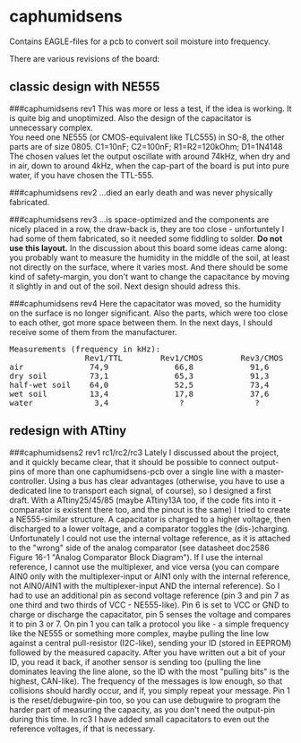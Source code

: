 caphumidsens
============
Contains EAGLE-files for a pcb to convert soil moisture into frequency.

There are various revisions of the board:

classic design with NE555
-------------------------

###caphumidsens rev1
This was more or less a test, if the idea is working. It is quite big and unoptimized. Also the design of the capacitator is unnecessary complex.<br>
You need one NE555 (or CMOS-equivalent like TLC555) in SO-8, the other parts are of size 0805. C1=10nF; C2=100nF; R1=R2=120kOhm; D1=1N4148<br>
The chosen values let the output oscillate with around 74kHz, when dry and in air, down to around 4kHz, when the cap-part of the board is put into pure water, if you have chosen the TTL-555.

###caphumidsens rev2
...died an early death and was never physically fabricated.

###caphumidsens rev3
...is space-optimized and the components are nicely placed in a row, the draw-back is, they are too close - unfortuntely I had some of them fabricated, so it needed some fiddling to solder. <b>Do not use this layout.</b> In the discussion about this board some ideas came along: you probably want to measure the humidity in the middle of the soil, at least not directly on the surface, where it varies most. And there should be some kind of safety-margin, you don't want to change the capacitance by moving it slightly in and out of the soil. Next design should adress this.

###caphumidsens rev4
Here the capacitator was moved, so the humidity on the surface is no longer significant. Also the parts, which were too close to each other, got more space between them. In the next days, I should receive some of them from the manufacturer.

<pre>Measurements (frequency in kHz):
                Rev1/TTL        Rev1/CMOS        Rev3/CMOS        Rev4/CMOS
air              74,9              66,8            91,6              ?
dry soil         73,1              65,3            91,3              ?
half-wet soil    64,0              52,5            73,4              ?
wet soil         13,4              17,8            37,6              ?
water             3,4               ?               ?                ?</pre>


redesign with ATtiny
--------------------

###caphumidsens2 rev1 rc1/rc2/rc3
Lately I discussed about the project, and it quickly became clear, that it should be possible to connect output-pins of more than one caphumidsens-pcb over a single line with a master-controller. Using a bus has clear advantages (otherwise, you have to use a dedicated line to transport each signal, of course), so I designed a first draft. With a ATtiny25/45/85 (maybe ATtiny13A too, if the code fits into it - comparator is existent there too, and the pinout is the same) I tried to create a NE555-similar structure. A capacitator is charged to a higher voltage, then discharged to a lower voltage, and a comparator toggles the (dis-)charging. Unfortunately I could not use the internal voltage reference, as it is attached to the "wrong" side of the analog comparator (see datasheet doc2586 Figure 16-1 "Analog Comparator Block Diagram"). If I use the internal reference, I cannot use the multiplexer, and vice versa (you can compare AIN0 only with the multiplexer-input or AIN1 only with the internal reference, not AIN0/AIN1 with the multiplexer-input AND the internal reference). So I had to use an additional pin as second voltage reference (pin 3 and pin 7 as one third and two thirds of VCC - NE555-like). Pin 6 is set to VCC or GND to charge or discharge the capacitator, pin 5 senses the voltage and compares it to pin 3 or 7. On pin 1 you can talk a protocol you like - a simple frequency like the NE555 or something more complex, maybe pulling the line low against a central pull-resistor (I2C-like), sending your ID (stored in EEPROM) followed by the measured capacity. After you have written out a bit of your ID, you read it back, if another sensor is sending too (pulling the line dominates leaving the line alone, so the ID with the most "pulling bits" is the highest, CAN-like). The frequency of the messages is low enough, so that collisions should hardly occur, and if, you simply repeat your message. Pin 1 is the reset/debugwire-pin too, so you can use debugwire to program the harder part of measuring the capacity, as you don't need the output-pin during this time. In rc3 I have added small capacitators to even out the reference voltages, if that is necessary.
